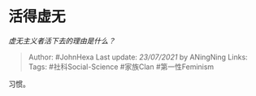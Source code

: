 # 活得虚无
*虚无主义者活下去的理由是什么？*

> Author: #JohnHexa
Last update: *23/07/2021* by ANingNing
Links:
Tags:  #社科Social-Science #家族Clan #第一性Feminism



习惯。



